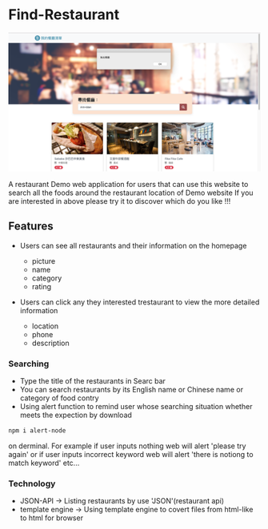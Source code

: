 # Find-Restaurant
![Index page about Restaurant List](./public/Find-Restaurant.png)

A restaurant Demo web application for users that can use this website to search all the foods  around the restaurant location of Demo website 
If you are interested in above please try it to discover which do you like !!!

## Features
- Users can see all restaurants and their information on the homepage
   * picture
   * name
   * category
   * rating
   
- Users can click any they interested trestaurant to view the more detailed information 
  * location
  * phone
  * description

### Searching
- Type the title of the restaurants in Searc bar
- You can search restaurants by its English name or Chinese name or category of food contry
- Using alert function to remind user whose searching situation whether meets the expection by download 
```bash
npm i alert-node 
```
on derminal. 
For example if user inputs nothing web will alert 'please try again' or if user inputs incorrect keyword web will alert 'there is notiong to match keyword' etc...

### Technology
- JSON-API -> Listing restaurants by use 'JSON'(restaurant api)
- template engine -> Using template engine to covert files from html-like to html for browser

